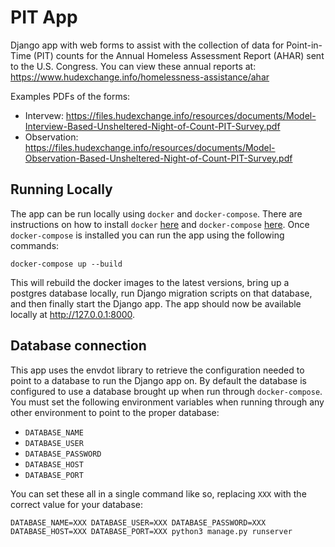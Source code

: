 # PIT App

Django app with web forms to assist with the collection of data for Point-in-Time (PIT) counts for the Annual Homeless Assessment Report (AHAR) sent to the U.S. Congress. You can view these annual reports at:
https://www.hudexchange.info/homelessness-assistance/ahar

Examples PDFs of the forms:
 - Intervew: https://files.hudexchange.info/resources/documents/Model-Interview-Based-Unsheltered-Night-of-Count-PIT-Survey.pdf
 - Observation: https://files.hudexchange.info/resources/documents/Model-Observation-Based-Unsheltered-Night-of-Count-PIT-Survey.pdf 

## Running Locally
The app can be run locally using `docker` and `docker-compose`.
There are instructions on how to install `docker`
[here](https://docs.docker.com/engine/install/ubuntu/) and
`docker-compose`
[here](https://docs.docker.com/compose/install/).
Once `docker-compose` is installed you
can run the app using the following commands:
 
 `docker-compose up --build`

This will rebuild the docker images to the latest versions, bring
up a postgres database locally, run Django migration scripts on that
database, and then finally start the Django app. The app should
now be available locally at http://127.0.0.1:8000.

## Database connection
This app uses the envdot library to retrieve the configuration needed
to point to a database to run the Django app on. By default the
database is configured to use a database brought up when run through
`docker-compose`. You must set the following environment variables
when running through any other environment to point to the proper
database:

 - `DATABASE_NAME`
 - `DATABASE_USER`
 - `DATABASE_PASSWORD`
 - `DATABASE_HOST`
 - `DATABASE_PORT` 
 
 You can set these all in a single command like so, replacing `XXX`
 with the correct value for your database:
 
`DATABASE_NAME=XXX DATABASE_USER=XXX DATABASE_PASSWORD=XXX DATABASE_HOST=XXX DATABASE_PORT=XXX python3 manage.py runserver`


